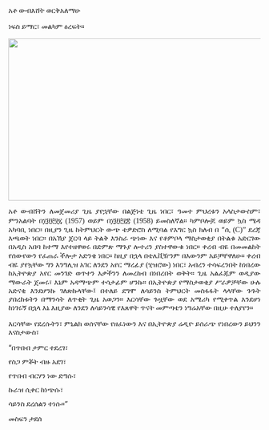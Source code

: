 <html>
<head>
	<meta http-equiv="content-type" content="text/html; charset=utf-8"/>
	<title></title>
	<meta name="generator" content="LibreOffice 7.0.4.2 (Linux)"/>
	<meta name="created" content="00:00:00"/>
	<meta name="changed" content="00:00:00"/>
	<style type="text/css">
		@page { size: 8.5in 11in; margin: 1in }
		p { margin-bottom: 0.1in; line-height: 115%; background: transparent }
	</style>
</head>
<body lang="en-US" link="#000080" vlink="#800000" dir="ltr"><p style="margin-bottom: 0.11in; line-height: 0.18in">
<div class="mt-4">
<font face="Noto Sans Devanagari"><span lang="hi-IN">አቶ ውብእሸት
ወርቅአለማሁ</span></font></p>
<p style="margin-bottom: 0.11in; line-height: 0.18in"><font face="Noto Sans Devanagari"><span lang="hi-IN">ነፍስ
ይማር፣ መልካም ዕረፍት።</span></font></p>
<p style="margin-bottom: 0.11in; line-height: 0.18in"><img src="/images/ManuscriptPics/Wubishet_Worq_Alemahu_html_dd77b29fd12ddb4d.gif" name="Image1" align="bottom" width="599" height="324" border="0"/>
</p>
<p align="justify" style="margin-bottom: 0.11in; line-height: 0.18in">
<font face="Noto Sans Devanagari"><span lang="hi-IN">አቶ ውብሸትን
ለመጀመሪያ ጊዜ ያየኋቸው በልጅነቴ ጊዜ ነበር፣
ዓመተ ምህረቱን አላስታውስም፣ ምንአልባት
በ፲፱፻፶፯ </span></font><font face="Calibri, serif"><font size="2" style="font-size: 11pt"><span lang="en-US"><span style="font-weight: normal">(1957)
</span></span></font></font><font face="Noto Sans Devanagari"><span lang="hi-IN">ወይም
በ፲፱፻፶፰ </span></font><font face="Calibri, serif"><font size="2" style="font-size: 11pt"><span lang="en-US"><span style="font-weight: normal">(1958)
</span></span></font></font><font face="Noto Sans Devanagari"><span lang="hi-IN">ይመስለኛል።
ካምቦሎጆ ወይም ኳስ ሜዳ አካባቢ ነበር።
በዚያን ጊዜ ከትምህርት ውጭ ቴዎድሮስ ለሚባል
የእግር ኳስ ክለብ በ “ሲ </span></font><font face="Ebrima, serif"><font size="2" style="font-size: 11pt"><span lang="am-ET"><span style="font-weight: normal">(C)”</span></span></font></font><font face="Calibri, serif"><font size="2" style="font-size: 11pt"><span lang="am-ET"><span style="font-weight: normal">
</span></span></font></font><font face="Noto Sans Devanagari"><span lang="hi-IN">ደረጃ
እጫወት ነበር። በአኽያ ጀርባ ላይ ትልቅ
እንስራ ጭነው እና የቶምቦላ ማስታወቂያ በትልቁ
አድርገው በአዲስ አበባ ከተማ እየተዘዋወሩ
በድምጽ ማጉያ ሎተሪን ያስተዋውቁ ነበር።
ቀረብ ብዬ በመመልከት የሰውየውን የፈጠራ
ችሎታ አድንቄ ነበር። ከዚያ በኋላ በቴሌቪዥንም
በእውንም አይቻቸዋለሁ። ቀረብ ብዬ ያየኳቸው
ግን እንግሊዝ አገር ለንደን አየር ማረፊያ
</span></font><font face="Calibri, serif"><font size="2" style="font-size: 11pt"><span lang="en-US"><span style="font-weight: normal">(</span></span></font></font><font face="Noto Sans Devanagari"><span lang="hi-IN">ሂዝሮው</span></font><font face="Calibri, serif"><font size="2" style="font-size: 11pt"><span lang="en-US"><span style="font-weight: normal">)
</span></span></font></font><font face="Noto Sans Devanagari"><span lang="hi-IN">ነበር፣
አብረን ተሳፍረንበት ከነበረው ከኢትዮጵያ
አየር መንገድ ወጥተን እቃችንን ለመረከብ
በነበረበት ወቅት። ጊዜ አልፈጁም ወዲያው
ማውራት ጀመሩ፣ እኔም አዳማጭም ተሳታፊም
ሆንኩ። በኢትዮጵያ የማስታወቂያ ሥራዎቻቸው
ሁሉ አድናቂ እንደሆንኩ ገለጽኩላቸው፤ በተለይ
ደግሞ ለሳይንስ ትምህርት መስፋፋት ላላቸው
ጉጉት ያበረከቱትን በማንሳት ለጥቂት ጊዜ
አወጋን። እርሳቸው ጉዟቸው ወደ አሜሪካ
የሚቀጥል እንደሆነ ከነገሩኝ በኋላ እኔ እዚያው
ለንደን ለሳይንሳዊ የእጸዋት ጥናት መምጣቴን
ነግሬአቸው በዚሁ ተለያየን። </span></font>
</p>
<p align="justify" style="margin-bottom: 0.11in; line-height: 0.18in">
<font face="Noto Sans Devanagari"><span lang="hi-IN">እርሳቸው
የደረሱትን፣ ምኒልክ ወሰናቸው የዘፈነውን
እና በኢትዮጵያ ሬዲዮ ይሰራጭ የነበረውን
ይህንን እናስታውስ፣</span></font></p>
<p style="margin-bottom: 0in; line-height: 100%">“<font face="Noto Sans Devanagari"><span lang="hi-IN">በጥበብ
ታምር ተደረገ፣</span></font></p>
<p style="margin-bottom: 0in; line-height: 100%"><font face="Noto Sans Devanagari"><span lang="hi-IN">የስጋ
ምቾት ብዙ አደገ፣</span></font></p>
<p style="margin-bottom: 0in; line-height: 100%"><font face="Noto Sans Devanagari"><span lang="hi-IN">የጥበብ
ብርሃን ነው ድግሱ፣</span></font></p>
<p style="margin-bottom: 0in; line-height: 100%"><font face="Noto Sans Devanagari"><span lang="hi-IN">ኩራዝ
ሲቀር ከነጭሱ፣</span></font></p>
<p style="margin-bottom: 0in; line-height: 100%"><font face="Noto Sans Devanagari"><span lang="hi-IN">ሳይንስ
ደረሰልን ተነሱ።”</span></font></p>
<p style="margin-bottom: 0.11in; line-height: 0.18in"><font face="Noto Sans Devanagari"><span lang="hi-IN">መስፍን
ታደሰ</span></font></p>
</div>
</body>
</html>